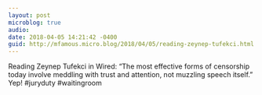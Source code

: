 ```yaml
---
layout: post
microblog: true
audio: 
date: 2018-04-05 14:21:42 -0400
guid: http://mfamous.micro.blog/2018/04/05/reading-zeynep-tufekci.html
---
```

Reading Zeynep Tufekci in Wired: “The most effective forms of censorship today involve meddling with trust and attention, not muzzling speech itself.” Yep! #juryduty #waitingroom
